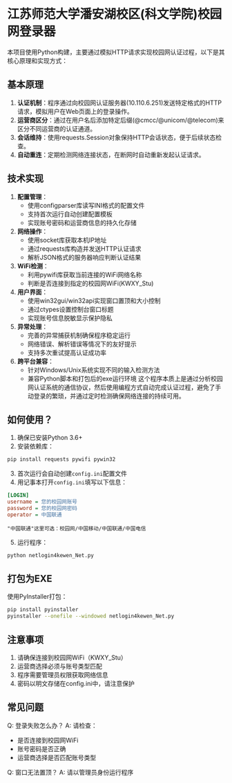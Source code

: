 # 江苏师范大学潘安湖校区(科文学院)校园网登录器
本项目使用Python构建，主要通过模拟HTTP请求实现校园网认证过程，以下是其核心原理和实现方式：

## 基本原理
1. **认证机制**：程序通过向校园网认证服务器(10.110.6.251)发送特定格式的HTTP请求，模拟用户在Web页面上的登录操作。
2. **运营商区分**：通过在用户名后添加特定后缀(@cmcc/@unicom/@telecom)来区分不同运营商的认证通道。
3. **会话维持**：使用requests.Session对象保持HTTP会话状态，便于后续状态检查。
4. **自动重连**：定期检测网络连接状态，在断网时自动重新发起认证请求。

## 技术实现
1. **配置管理**：
   - 使用configparser库读写INI格式的配置文件
   - 支持首次运行自动创建配置模板
   - 实现账号密码和运营商信息的持久化存储
1. **网络操作**：
   - 使用socket库获取本机IP地址
   - 通过requests库构造并发送HTTP认证请求
   - 解析JSON格式的服务器响应判断认证结果
1. **WiFi检测**：
   - 利用pywifi库获取当前连接的WiFi网络名称
   - 判断是否连接到指定的校园网WiFi(KWXY_Stu)
1. **用户界面**：
   - 使用win32gui/win32api实现窗口置顶和大小控制
   - 通过ctypes设置控制台窗口标题
   - 实现账号信息脱敏显示保护隐私
1. **异常处理**：
   - 完善的异常捕获机制确保程序稳定运行
   - 网络错误、解析错误等情况下的友好提示
   - 支持多次重试提高认证成功率
1. **跨平台兼容**：
   - 针对Windows/Unix系统实现不同的输入检测方法
   - 兼容Python脚本和打包后的exe运行环境
这个程序本质上是通过分析校园网认证系统的通信协议，然后使用编程方式自动完成认证过程，避免了手动登录的繁琐，并通过定时检测确保网络连接的持续可用。


## 如何使用？
1. 确保已安装Python 3.6+
2. 安装依赖库：
```bash
pip install requests pywifi pywin32
```
3. 首次运行会自动创建`config.ini`配置文件
4. 用记事本打开`config.ini`填写以下信息：
```ini
[LOGIN]
username = 您的校园网账号
password = 您的校园网密码
operator = 中国联通
```

```
"中国联通"这里可选：校园网/中国移动/中国联通/中国电信
```

5. 运行程序：
```bash
python netlogin4kewen_Net.py
```

## 打包为EXE
使用PyInstaller打包：
```bash
pip install pyinstaller
pyinstaller --onefile --windowed netlogin4kewen_Net.py
```

## 注意事项
1. 请确保连接到校园网WiFi（KWXY_Stu）
2. 运营商选择必须与账号类型匹配
3. 程序需要管理员权限获取网络信息
4. 密码以明文存储在config.ini中，请注意保护

## 常见问题
Q: 登录失败怎么办？
A: 请检查：
- 是否连接到校园网WiFi
- 账号密码是否正确
- 运营商选择是否匹配账号类型

Q: 窗口无法置顶？
A: 请以管理员身份运行程序